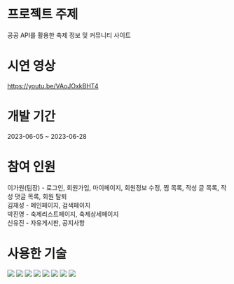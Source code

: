 # 프로젝트 주제
공공 API를 활용한 축제 정보 및 커뮤니티 사이트

# 시연 영상
https://youtu.be/VAoJOxkBHT4

# 개발 기간
2023-06-05 ~ 2023-06-28

# 참여 인원
이가원(팀장) - 로그인, 회원가입, 마이페이지, 회원정보 수정, 찜 목록, 작성 글 목록, 작성 댓글 목록, 회원 탈퇴 <br>
김재성 - 메인페이지, 검색페이지 <br>
박진영 - 축제리스트페이지, 축제상세페이지 <br>
신유진 - 자유게시판, 공지사항 <br>

# 사용한 기술
<img src="https://img.shields.io/badge/Visual Studio Code-007ACC?style=flat-square&logo=Visual Studio Code&logoColor=white"/> <img src="https://img.shields.io/badge/PHP-777BB4?style=flat-square&logo=php&logoColor=white"/> <img src="https://img.shields.io/badge/Laravel-FF2D20?style=flat-square&logo=Laravel&logoColor=white"/> <img src="https://img.shields.io/badge/MariaDB-003545?style=flat-square&logo=mariaDB&logoColor=white"/> <img src="https://img.shields.io/badge/HTML5-E34F26?style=flat-square&logo=html5&logoColor=white"/> <img src="https://img.shields.io/badge/CSS3-1572B6?style=flat-square&logo=css3&logoColor=white"/> <img src="https://img.shields.io/badge/JavaScript-F7DF1E?style=flat-square&logo=javascript&logoColor=black"/> <img src="https://img.shields.io/badge/Bootstrapap-7952B3?style=flat-square&logo=bootstrap&logoColor=white"/>